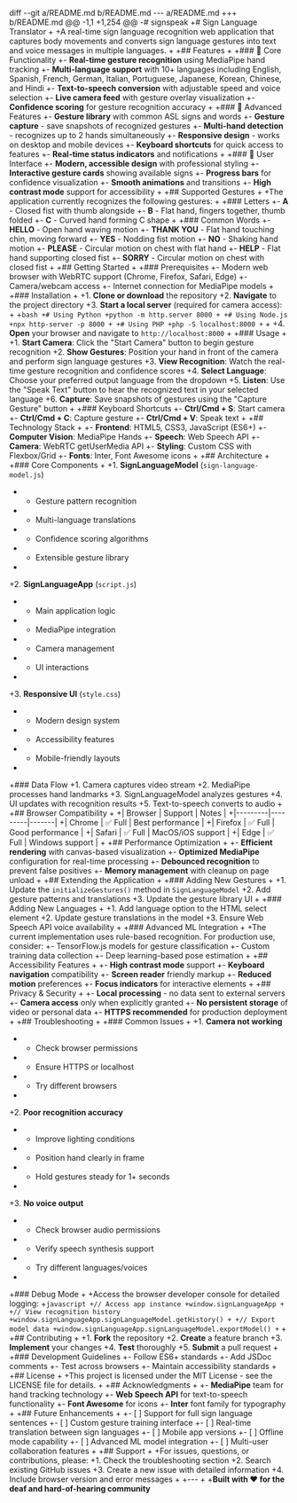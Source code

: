 diff --git a/README.md b/README.md
--- a/README.md
+++ b/README.md
@@ -1,1 +1,254 @@
-# signspeak
+# Sign Language Translator
+
+A real-time sign language recognition web application that captures body movements and converts sign language gestures into text and voice messages in multiple languages.
+
+## Features
+
+### 🎯 Core Functionality
+- **Real-time gesture recognition** using MediaPipe hand tracking
+- **Multi-language support** with 10+ languages including English, Spanish, French, German, Italian, Portuguese, Japanese, Korean, Chinese, and Hindi
+- **Text-to-speech conversion** with adjustable speed and voice selection
+- **Live camera feed** with gesture overlay visualization
+- **Confidence scoring** for gesture recognition accuracy
+
+### 🔧 Advanced Features
+- **Gesture library** with common ASL signs and words
+- **Gesture capture** - save snapshots of recognized gestures
+- **Multi-hand detection** - recognizes up to 2 hands simultaneously
+- **Responsive design** - works on desktop and mobile devices
+- **Keyboard shortcuts** for quick access to features
+- **Real-time status indicators** and notifications
+
+### 🎨 User Interface
+- **Modern, accessible design** with professional styling
+- **Interactive gesture cards** showing available signs
+- **Progress bars** for confidence visualization
+- **Smooth animations** and transitions
+- **High contrast mode** support for accessibility
+
+## Supported Gestures
+
+The application currently recognizes the following gestures:
+
+### Letters
+- **A** - Closed fist with thumb alongside
+- **B** - Flat hand, fingers together, thumb folded
+- **C** - Curved hand forming C shape
+
+### Common Words
+- **HELLO** - Open hand waving motion
+- **THANK YOU** - Flat hand touching chin, moving forward
+- **YES** - Nodding fist motion
+- **NO** - Shaking hand motion
+- **PLEASE** - Circular motion on chest with flat hand
+- **HELP** - Flat hand supporting closed fist
+- **SORRY** - Circular motion on chest with closed fist
+
+## Getting Started
+
+### Prerequisites
+- Modern web browser with WebRTC support (Chrome, Firefox, Safari, Edge)
+- Camera/webcam access
+- Internet connection for MediaPipe models
+
+### Installation
+
+1. **Clone or download** the repository
+2. **Navigate** to the project directory
+3. **Start a local server** (required for camera access):
+
+```bash
+# Using Python
+python -m http.server 8000
+
+# Using Node.js
+npx http-server -p 8000
+
+# Using PHP
+php -S localhost:8000
+```
+
+4. **Open** your browser and navigate to `http://localhost:8000`
+
+### Usage
+
+1. **Start Camera**: Click the "Start Camera" button to begin gesture recognition
+2. **Show Gestures**: Position your hand in front of the camera and perform sign language gestures
+3. **View Recognition**: Watch the real-time gesture recognition and confidence scores
+4. **Select Language**: Choose your preferred output language from the dropdown
+5. **Listen**: Use the "Speak Text" button to hear the recognized text in your selected language
+6. **Capture**: Save snapshots of gestures using the "Capture Gesture" button
+
+### Keyboard Shortcuts
+- **Ctrl/Cmd + S**: Start camera
+- **Ctrl/Cmd + C**: Capture gesture
+- **Ctrl/Cmd + V**: Speak text
+
+## Technology Stack
+
+- **Frontend**: HTML5, CSS3, JavaScript (ES6+)
+- **Computer Vision**: MediaPipe Hands
+- **Speech**: Web Speech API
+- **Camera**: WebRTC getUserMedia API
+- **Styling**: Custom CSS with Flexbox/Grid
+- **Fonts**: Inter, Font Awesome icons
+
+## Architecture
+
+### Core Components
+
+1. **SignLanguageModel** (`sign-language-model.js`)
+   - Gesture pattern recognition
+   - Multi-language translations
+   - Confidence scoring algorithms
+   - Extensible gesture library
+
+2. **SignLanguageApp** (`script.js`)
+   - Main application logic
+   - MediaPipe integration
+   - Camera management
+   - UI interactions
+
+3. **Responsive UI** (`style.css`)
+   - Modern design system
+   - Accessibility features
+   - Mobile-friendly layouts
+
+### Data Flow
+1. Camera captures video stream
+2. MediaPipe processes hand landmarks
+3. SignLanguageModel analyzes gestures
+4. UI updates with recognition results
+5. Text-to-speech converts to audio
+
+## Browser Compatibility
+
+| Browser | Support | Notes |
+|---------|---------|-------|
+| Chrome | ✅ Full | Best performance |
+| Firefox | ✅ Full | Good performance |
+| Safari | ✅ Full | MacOS/iOS support |
+| Edge | ✅ Full | Windows support |
+
+## Performance Optimization
+
+- **Efficient rendering** with canvas-based visualization
+- **Optimized MediaPipe** configuration for real-time processing
+- **Debounced recognition** to prevent false positives
+- **Memory management** with cleanup on page unload
+
+## Extending the Application
+
+### Adding New Gestures
+
+1. Update the `initializeGestures()` method in `SignLanguageModel`
+2. Add gesture patterns and translations
+3. Update the gesture library UI
+
+### Adding New Languages
+
+1. Add language option to the HTML select element
+2. Update gesture translations in the model
+3. Ensure Web Speech API voice availability
+
+### Advanced ML Integration
+
+The current implementation uses rule-based recognition. For production use, consider:
+- TensorFlow.js models for gesture classification
+- Custom training data collection
+- Deep learning-based pose estimation
+
+## Accessibility Features
+
+- **High contrast mode** support
+- **Keyboard navigation** compatibility
+- **Screen reader** friendly markup
+- **Reduced motion** preferences
+- **Focus indicators** for interactive elements
+
+## Privacy & Security
+
+- **Local processing** - no data sent to external servers
+- **Camera access** only when explicitly granted
+- **No persistent storage** of video or personal data
+- **HTTPS recommended** for production deployment
+
+## Troubleshooting
+
+### Common Issues
+
+1. **Camera not working**
+   - Check browser permissions
+   - Ensure HTTPS or localhost
+   - Try different browsers
+
+2. **Poor recognition accuracy**
+   - Improve lighting conditions
+   - Position hand clearly in frame
+   - Hold gestures steady for 1+ seconds
+
+3. **No voice output**
+   - Check browser audio permissions
+   - Verify speech synthesis support
+   - Try different languages/voices
+
+### Debug Mode
+
+Access the browser developer console for detailed logging:
+```javascript
+// Access app instance
+window.signLanguageApp
+
+// View recognition history
+window.signLanguageApp.signLanguageModel.getHistory()
+
+// Export model data
+window.signLanguageApp.signLanguageModel.exportModel()
+```
+
+## Contributing
+
+1. **Fork** the repository
+2. **Create** a feature branch
+3. **Implement** your changes
+4. **Test** thoroughly
+5. **Submit** a pull request
+
+### Development Guidelines
+- Follow ES6+ standards
+- Add JSDoc comments
+- Test across browsers
+- Maintain accessibility standards
+
+## License
+
+This project is licensed under the MIT License - see the LICENSE file for details.
+
+## Acknowledgments
+
+- **MediaPipe** team for hand tracking technology
+- **Web Speech API** for text-to-speech functionality
+- **Font Awesome** for icons
+- **Inter** font family for typography
+
+## Future Enhancements
+
+- [ ] Support for full sign language sentences
+- [ ] Custom gesture training interface
+- [ ] Real-time translation between sign languages
+- [ ] Mobile app versions
+- [ ] Offline mode capability
+- [ ] Advanced ML model integration
+- [ ] Multi-user collaboration features
+
+## Support
+
+For issues, questions, or contributions, please:
+1. Check the troubleshooting section
+2. Search existing GitHub issues
+3. Create a new issue with detailed information
+4. Include browser version and error messages
+
+---
+
+**Built with ❤️ for the deaf and hard-of-hearing community**
